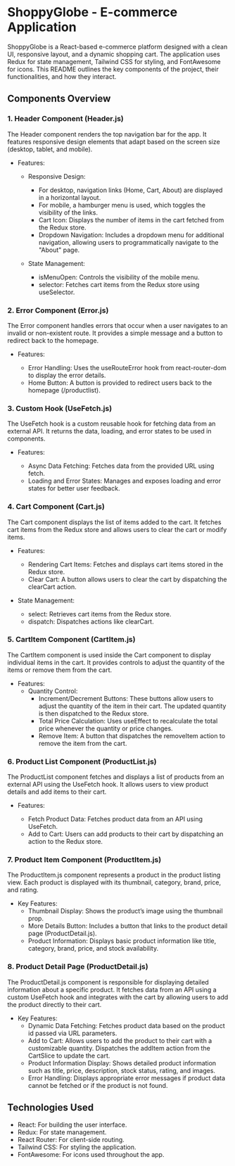# ShoppyGlobe - E-commerce Application
ShoppyGlobe is a React-based e-commerce platform designed with a clean UI, responsive layout, and a dynamic shopping cart. The application uses Redux for state management, Tailwind CSS for styling, and FontAwesome for icons. This README outlines the key components of the project, their functionalities, and how they interact.

## Components Overview

### 1. Header Component (Header.js)
The Header component renders the top navigation bar for the app. It features responsive design elements that adapt based on the screen size (desktop, tablet, and mobile).
- Features:
    - Responsive Design:
       - For desktop, navigation links (Home, Cart, About) are displayed in a horizontal layout.
       - For mobile, a hamburger menu is used, which toggles the visibility of the links.
       - Cart Icon: Displays the number of items in the cart fetched from the Redux store.
      - Dropdown Navigation: Includes a dropdown menu for additional navigation, allowing users to programmatically navigate to the "About" page.
    - State Management:

      - isMenuOpen: Controls the visibility of the mobile menu.
      - selector: Fetches cart items from the Redux store using useSelector.
### 2. Error Component (Error.js)
The Error component handles errors that occur when a user navigates to an invalid or non-existent route. It provides a simple message and a button to redirect back to the homepage.
- Features:

    - Error Handling: Uses the useRouteError hook from react-router-dom to display the error details.
    - Home Button: A button is provided to redirect users back to the homepage (/productlist).

 ### 3. Custom Hook (UseFetch.js)
The UseFetch hook is a custom reusable hook for fetching data from an external API. It returns the data, loading, and error states to be used in components.

- Features:

    - Async Data Fetching: Fetches data from the provided URL using fetch.
    - Loading and Error States: Manages and exposes loading and error states for better user feedback.
 
### 4. Cart Component (Cart.js)
The Cart component displays the list of items added to the cart. It fetches cart items from the Redux store and allows users to clear the cart or modify items.

- Features:

    - Rendering Cart Items: Fetches and displays cart items stored in the Redux store.
    - Clear Cart: A button allows users to clear the cart by dispatching the clearCart action.
- State Management:

    - select: Retrieves cart items from the Redux store.
    - dispatch: Dispatches actions like clearCart.

 ### 5. CartItem Component (CartItem.js)
The CartItem component is used inside the Cart component to display individual items in the cart. It provides controls to adjust the quantity of the items or remove them from the cart.

- Features:
    - Quantity Control:
        - Increment/Decrement Buttons: These buttons allow users to adjust the quantity of the item in their cart. The updated quantity is then dispatched to the Redux store.
        - Total Price Calculation: Uses useEffect to recalculate the total price whenever the quantity or price changes.
        - Remove Item: A button that dispatches the removeItem action to remove the item from the cart.
 
### 6. Product List Component (ProductList.js)
The ProductList component fetches and displays a list of products from an external API using the UseFetch hook. It allows users to view product details and add items to their cart.

- Features:

    - Fetch Product Data: Fetches product data from an API using UseFetch.
    - Add to Cart: Users can add products to their cart by dispatching an action to the Redux store.
 
### 7. Product Item Component (ProductItem.js)
The ProductItem.js component represents a product in the product listing view. Each product is displayed with its thumbnail, category, brand, price, and rating.

- Key Features:
    - Thumbnail Display: Shows the product’s image using the thumbnail prop.
    - More Details Button: Includes a button that links to the product detail page (ProductDetail.js).
    - Product Information: Displays basic product information like title, category, brand, price, and stock availability.

 ### 8.  Product Detail Page (ProductDetail.js)
The ProductDetail.js component is responsible for displaying detailed information about a specific product. It fetches data from an API using a custom UseFetch hook and integrates with the cart by allowing users to add the product directly to their cart.

- Key Features:
    - Dynamic Data Fetching: Fetches product data based on the product id passed via URL parameters.
    - Add to Cart: Allows users to add the product to their cart with a customizable quantity. Dispatches the addItem action from the CartSlice to update the cart.
    - Product Information Display: Shows detailed product information such as title, price, description, stock status, rating, and images.
    - Error Handling: Displays appropriate error messages if product data cannot be fetched or if the product is not found.
 
 ## Technologies Used
  - React: For building the user interface.
  - Redux: For state management.
  - React Router: For client-side routing.
  - Tailwind CSS: For styling the application.
  - FontAwesome: For icons used throughout the app.
